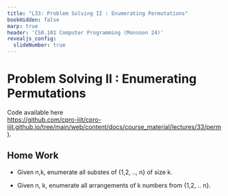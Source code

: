 ```yaml
---
title: "L33: Problem Solving II : Enumerating Permutations"
bookHidden: false
marp: true
header: 'CS0.101 Computer Programming (Monsoon 24)'
revealjs_config:
  slideNumber: true
---
```


# Problem Solving II : Enumerating Permutations

Code available here    
[https://github.com/cpro-iiit/cpro-iiit.github.io/tree/main/web/content/docs/course_material/lectures/33/perm)](https://github.com/cpro-iiit/cpro-iiit.github.io/tree/main/web/content/docs/course_material/lectures/33/perm).

## Home Work

- Given n,k, enumerate all substes of {1,2, .., n} of size k.

- Given n, k, enumerate all arrangements of k numbers from {1,2, .. n}.
